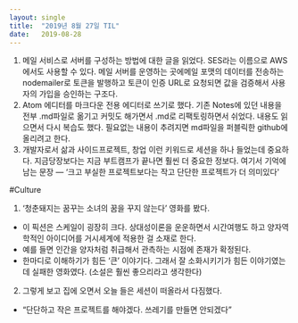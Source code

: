 ```yaml
---
layout:	single
title:	"2019년 8월 27일 TIL"
date:	2019-08-28
---
```


  1. 메일 서비스로 서버를 구성하는 방법에 대한 글을 읽었다. SES라는 이름으로 AWS에서도 사용할 수 있다. 메일 서버를 운영하는 곳에메일 포맷의 데이터를 전송하는 nodemailer로 토큰을 발행하고 토큰이 인증 URL로 요청되면 값을 검증해서 사용자의 가입을 승인하는 구조다.
2. Atom 에디터를 마크다운 전용 에디터로 쓰기로 했다. 기존 Notes에 있던 내용을 전부 .md파일로 옮기고 커밋도 해가면서 .md로 리팩토링하면서 쉬었다. 내용도 읽으면서 다시 복습도 했다. 필요없는 내용이 추려지면 md파일을 퍼블릭한 github에 올리려고 한다.
3. 개발자로서 삶과 사이드프로젝트, 창업 이런 키워드로 세션을 하나 들었는데 중요하다. 지금당장보다는 지금 부트캠프가 끝나면 훨씬 더 중요한 정보다. 여기서 기억에 남는 문장
— ‘크고 부실한 프로젝트보다는 작고 단단한 프로젝트가 더 의미있다'

#Culture

1. ‘청춘돼지는 꿈꾸는 소녀의 꿈을 꾸지 않는다’ 영화를 봤다.
* 이 픽션은 스케일이 굉장히 크다. 상대성이론을 운운하면서 시간여행도 하고 양자역학적인 아이디어를 거시세계에 적용한 걸 소재로 한다.
* 예를 들면 인간을 양자처럼 취급해서 관측하는 시점에 존재가 확정된다.
* 한마디로 이해하기가 힘든 ‘큰’ 이야기다. 그래서 잘 소화시키기가 힘든 이야기였는데 실패한 영화였다. (소설은 훨씬 좋으리라고 생각한다)
2. 그렇게 보고 집에 오면서 오늘 들은 세션이 떠올라서 다짐했다.

* “단단하고 작은 프로젝트를 해야겠다. 쓰레기를 만들면 안되겠다”
  